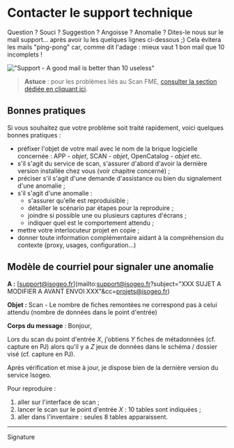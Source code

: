 # Contacter le support technique

Question ? Souci ? Suggestion ? Angoisse ? Anomalie ? Dites-le nous sur le mail support... après avoir lu les quelques lignes ci-dessous ;)
Cela évitera les mails "ping-pong" car, comme dit l&apos;adage : mieux vaut 1 bon mail que 10 incomplets !

!["Support - A good mail is better than 10 useless"](/assets/support_ping-pong_cats.gif "Support - Eviter les échanges ping-pong")

> **Astuce** : pour les problèmes liés au Scan FME, [consulter la section dédiée en cliquant ici](..\features\scan_fme\installation\support.html).


## Bonnes pratiques

Si vous souhaitez que votre problème soit traité rapidement, voici quelques bonnes pratiques :

- préfixer l&apos;objet de votre mail avec le nom de la brique logicielle concernée : APP - *objet*, SCAN - *objet*, OpenCatalog - *objet* etc.
- s&apos;il s&apos;agit du service de scan, s&apos;assurer d&apos;abord d&apos;avoir la dernière version installée chez vous (voir chapitre concerné) ;
- préciser s&apos;il s&apos;agit d&apos;une demande d&apos;assistance ou bien du signalement d&apos;une anomalie ;
- s&apos;il s&apos;agit d&apos;une anomalie :
  * s&apos;assurer qu&apos;elle est reproduisible ;
  * détailler le scénario par étapes pour la reproduire ;
  * joindre si possible une ou plusieurs captures d&apos;écrans ;
  * indiquer quel est le comportement attendu ;
- mettre votre interlocuteur projet en copie ;
- donner toute information complémentaire aidant à la compréhension du contexte (proxy, usages, configuration...)

## Modèle de courriel pour signaler une anomalie

**A :** [support@isogeo.fr](mailto:support@isogeo.fr?subject="XXX SUJET A MODIFIER A AVANT ENVOI XXX"&cc=projets@isogeo.fr)

**Objet :** Scan - Le nombre de fiches remontées ne correspond pas à celui attendu (nombre de données dans le point d&apos;entrée)

**Corps du message** :
Bonjour,

Lors du scan du point d&apos;entrée *X*, j&apos;obtiens *Y* fiches de métadonnées (cf. capture en PJ) alors qu&apos;il y a *Z* jeux de données dans le schéma / dossier visé (cf. capture en PJ).

Après vérification et mise à jour, je dispose bien de la dernière version du service Isogeo.

Pour reproduire :

1. aller sur l&apos;interface de scan ;
2. lancer le scan sur le point d&apos;entrée *X* : 10 tables sont indiquées ;
3. aller dans l&apos;inventaire : seules 8 tables apparaissent.

-----
Signature
